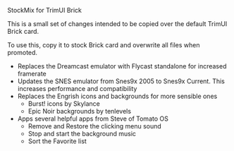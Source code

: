 StockMix for TrimUI Brick

This is a small set of changes intended to be copied over the default TrimUI Brick card.

To use this, copy it to stock Brick card and overwrite all files when promoted.

- Replaces the Dreamcast emulator with Flycast standalone for increased framerate
- Updates the SNES emulator from Snes9x 2005 to Snes9x Current. This increases performance and compatibility
- Replaces the Engrish icons and backgrounds for more sensible ones
	- Burst! icons by Skylance
	- Epic Noir backgrounds by tenlevels
- Apps several helpful apps from Steve of Tomato OS
	- Remove and Restore the clicking menu sound
	- Stop and start the background music
	- Sort the Favorite list
